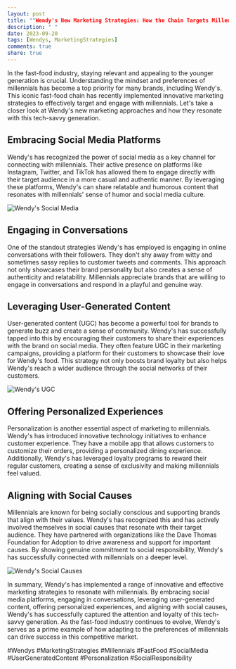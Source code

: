 ```yaml
---
layout: post
title: ""Wendy's New Marketing Strategies: How the Chain Targets Millennials""
description: " "
date: 2023-09-20
tags: [Wendys, MarketingStrategies]
comments: true
share: true
---
```


In the fast-food industry, staying relevant and appealing to the younger generation is crucial. Understanding the mindset and preferences of millennials has become a top priority for many brands, including Wendy's. This iconic fast-food chain has recently implemented innovative marketing strategies to effectively target and engage with millennials. Let's take a closer look at Wendy's new marketing approaches and how they resonate with this tech-savvy generation.

## Embracing Social Media Platforms

Wendy's has recognized the power of social media as a key channel for connecting with millennials. Their active presence on platforms like Instagram, Twitter, and TikTok has allowed them to engage directly with their target audience in a more casual and authentic manner. By leveraging these platforms, Wendy's can share relatable and humorous content that resonates with millennials' sense of humor and social media culture.

![Wendy's Social Media](https://source.unsplash.com/1600x900/?marketing,millennials,fastfood)

## Engaging in Conversations

One of the standout strategies Wendy's has employed is engaging in online conversations with their followers. They don't shy away from witty and sometimes sassy replies to customer tweets and comments. This approach not only showcases their brand personality but also creates a sense of authenticity and relatability. Millennials appreciate brands that are willing to engage in conversations and respond in a playful and genuine way.

## Leveraging User-Generated Content

User-generated content (UGC) has become a powerful tool for brands to generate buzz and create a sense of community. Wendy's has successfully tapped into this by encouraging their customers to share their experiences with the brand on social media. They often feature UGC in their marketing campaigns, providing a platform for their customers to showcase their love for Wendy's food. This strategy not only boosts brand loyalty but also helps Wendy's reach a wider audience through the social networks of their customers.

![Wendy's UGC](https://source.unsplash.com/1600x900/?fastfood,food,millennials)

## Offering Personalized Experiences

Personalization is another essential aspect of marketing to millennials. Wendy's has introduced innovative technology initiatives to enhance customer experience. They have a mobile app that allows customers to customize their orders, providing a personalized dining experience. Additionally, Wendy's has leveraged loyalty programs to reward their regular customers, creating a sense of exclusivity and making millennials feel valued.

## Aligning with Social Causes

Millennials are known for being socially conscious and supporting brands that align with their values. Wendy's has recognized this and has actively involved themselves in social causes that resonate with their target audience. They have partnered with organizations like the Dave Thomas Foundation for Adoption to drive awareness and support for important causes. By showing genuine commitment to social responsibility, Wendy's has successfully connected with millennials on a deeper level.

![Wendy's Social Causes](https://source.unsplash.com/1600x900/?social,community,millennials)

In summary, Wendy's has implemented a range of innovative and effective marketing strategies to resonate with millennials. By embracing social media platforms, engaging in conversations, leveraging user-generated content, offering personalized experiences, and aligning with social causes, Wendy's has successfully captured the attention and loyalty of this tech-savvy generation. As the fast-food industry continues to evolve, Wendy's serves as a prime example of how adapting to the preferences of millennials can drive success in this competitive market.

\#Wendys #MarketingStrategies #Millennials #FastFood #SocialMedia #UserGeneratedContent #Personalization #SocialResponsibility